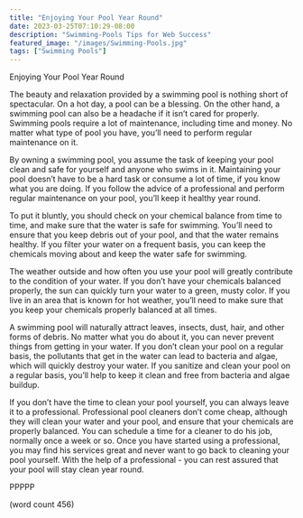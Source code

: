 ```yaml
---
title: "Enjoying Your Pool Year Round"
date: 2023-03-25T07:10:29-08:00
description: "Swimming-Pools Tips for Web Success"
featured_image: "/images/Swimming-Pools.jpg"
tags: ["Swimming Pools"]
---
```


Enjoying Your Pool Year Round

The beauty and relaxation provided by a swimming pool is nothing short of spectacular.  On a hot day, a pool can be a blessing.  On the other hand, a swimming pool can also be a headache if it isn’t cared for properly.  Swimming pools require a lot of maintenance, including time and money.  No matter what type of pool you have, you’ll need to perform regular maintenance on it.

By owning a swimming pool, you assume the task of keeping your pool clean and safe for yourself and anyone who swims in it.  Maintaining your pool doesn’t have to be a hard task or consume a lot of time, if you know what you are doing.  If you follow the advice of a professional and perform regular maintenance on your pool, you’ll keep it healthy year round.

To put it bluntly, you should check on your chemical balance from time to time, and make sure that the water is safe for swimming.  You’ll need to ensure that you keep debris out of your pool, and that the water remains healthy.  If you filter your water on a frequent basis, you can keep the chemicals moving about and keep the water safe for swimming.

The weather outside and how often you use your pool will greatly contribute to the condition of your water.  If you don’t have your chemicals balanced properly, the sun can quickly turn your water to a green, musty color.  If you live in an area that is known for hot weather, you’ll need to make sure that you keep your chemicals properly balanced at all times.

A swimming pool will naturally attract leaves, insects, dust, hair, and other forms of debris.  No matter what you do about it, you can never prevent things from getting in your water.  If you don’t clean your pool on a regular basis, the pollutants that get in the water can lead to bacteria and algae, which will quickly destroy your water.  If you sanitize and clean your pool on a regular basis, you’ll help to keep it clean and free from bacteria and algae buildup.

If you don’t have the time to clean your pool yourself, you can always leave it to a professional.  Professional pool cleaners don’t come cheap, although they will clean your water and your pool, and ensure that your chemicals are properly balanced.  You can schedule a time for a cleaner to do his job, normally once a week or so.  Once you have started using a professional, you may find his services great and never want to go back to cleaning your pool yourself.  With the help of a professional - you can rest assured that your pool will stay clean year round.

PPPPP

(word count 456)

